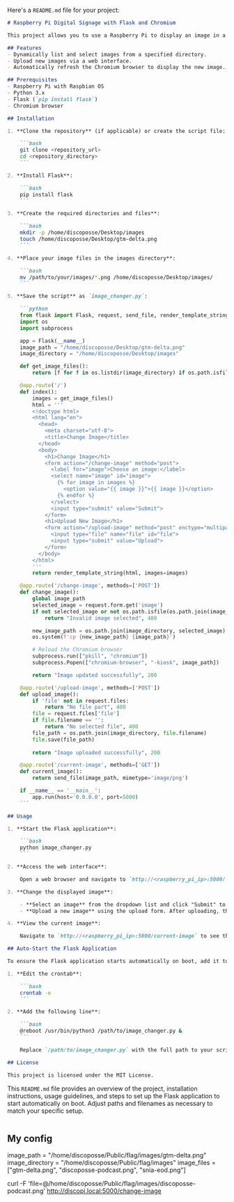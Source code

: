 Here's a `README.md` file for your project:

```markdown
# Raspberry Pi Digital Signage with Flask and Chromium

This project allows you to use a Raspberry Pi to display an image in a headless Chromium browser in kiosk mode. The displayed image can be changed via a simple web interface or an API call without rebooting the device.

## Features
- Dynamically list and select images from a specified directory.
- Upload new images via a web interface.
- Automatically refresh the Chromium browser to display the new image.

## Prerequisites
- Raspberry Pi with Raspbian OS
- Python 3.x
- Flask (`pip install flask`)
- Chromium browser

## Installation

1. **Clone the repository** (if applicable) or create the script file:

    ```bash
    git clone <repository_url>
    cd <repository_directory>
    ```

2. **Install Flask**:

    ```bash
    pip install flask
    ```

3. **Create the required directories and files**:

    ```bash
    mkdir -p /home/discoposse/Desktop/images
    touch /home/discoposse/Desktop/gtm-delta.png
    ```

4. **Place your image files in the images directory**:

    ```bash
    mv /path/to/your/images/*.png /home/discoposse/Desktop/images/
    ```

5. **Save the script** as `image_changer.py`:

    ```python
    from flask import Flask, request, send_file, render_template_string
    import os
    import subprocess

    app = Flask(__name__)
    image_path = "/home/discoposse/Desktop/gtm-delta.png"
    image_directory = "/home/discoposse/Desktop/images"

    def get_image_files():
        return [f for f in os.listdir(image_directory) if os.path.isfile(os.path.join(image_directory, f))]

    @app.route('/')
    def index():
        images = get_image_files()
        html = '''
        <!doctype html>
        <html lang="en">
          <head>
            <meta charset="utf-8">
            <title>Change Image</title>
          </head>
          <body>
            <h1>Change Image</h1>
            <form action="/change-image" method="post">
              <label for="image">Choose an image:</label>
              <select name="image" id="image">
                {% for image in images %}
                  <option value="{{ image }}">{{ image }}</option>
                {% endfor %}
              </select>
              <input type="submit" value="Submit">
            </form>
            <h1>Upload New Image</h1>
            <form action="/upload-image" method="post" enctype="multipart/form-data">
              <input type="file" name="file" id="file">
              <input type="submit" value="Upload">
            </form>
          </body>
        </html>
        '''
        return render_template_string(html, images=images)

    @app.route('/change-image', methods=['POST'])
    def change_image():
        global image_path
        selected_image = request.form.get('image')
        if not selected_image or not os.path.isfile(os.path.join(image_directory, selected_image)):
            return "Invalid image selected", 400

        new_image_path = os.path.join(image_directory, selected_image)
        os.system(f'cp {new_image_path} {image_path}')

        # Reload the Chromium browser
        subprocess.run(["pkill", "chromium"])
        subprocess.Popen(["chromium-browser", "-kiosk", image_path])

        return "Image updated successfully", 200

    @app.route('/upload-image', methods=['POST'])
    def upload_image():
        if 'file' not in request.files:
            return "No file part", 400
        file = request.files['file']
        if file.filename == '':
            return "No selected file", 400
        file_path = os.path.join(image_directory, file.filename)
        file.save(file_path)
        
        return "Image uploaded successfully", 200

    @app.route('/current-image', methods=['GET'])
    def current_image():
        return send_file(image_path, mimetype='image/png')

    if __name__ == '__main__':
        app.run(host='0.0.0.0', port=5000)
    ```

## Usage

1. **Start the Flask application**:

    ```bash
    python image_changer.py
    ```

2. **Access the web interface**:

    Open a web browser and navigate to `http://<raspberry_pi_ip>:5000/`. Replace `<raspberry_pi_ip>` with the IP address of your Raspberry Pi.

3. **Change the displayed image**:

    - **Select an image** from the dropdown list and click "Submit" to change the displayed image.
    - **Upload a new image** using the upload form. After uploading, the new image will be available in the dropdown list.

4. **View the current image**:

    Navigate to `http://<raspberry_pi_ip>:5000/current-image` to see the currently displayed image.

## Auto-Start the Flask Application

To ensure the Flask application starts automatically on boot, add it to your crontab:

1. **Edit the crontab**:

    ```bash
    crontab -e
    ```

2. **Add the following line**:

    ```bash
    @reboot /usr/bin/python3 /path/to/image_changer.py &
    ```

    Replace `/path/to/image_changer.py` with the full path to your script.

## License

This project is licensed under the MIT License.
```

This `README.md` file provides an overview of the project, installation instructions, usage guidelines, and steps to set up the Flask application to start automatically on boot. Adjust paths and filenames as necessary to match your specific setup.

```bash

```

## My config

image_path = "/home/discoposse/Public/flag/images/gtm-delta.png"
image_directory = "/home/discoposse/Public/flag/images"
image_files = ["gtm-delta.png", "discoposse-podcast.png", "snia-eod.png"]  

curl -F 'file=@/home/discoposse/Public/flag/images/discoposse-podcast.png' http://discopi.local:5000/change-image